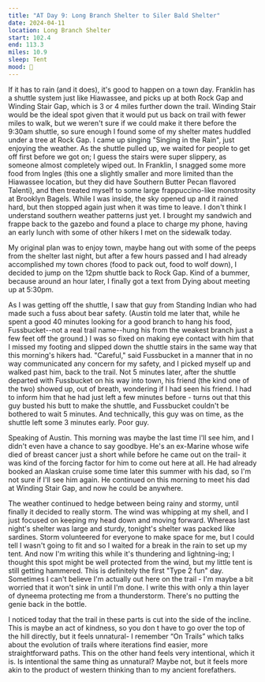 ```yaml
---
title: "AT Day 9: Long Branch Shelter to Siler Bald Shelter"
date: 2024-04-11
location: Long Branch Shelter
start: 102.4
end: 113.3
miles: 10.9
sleep: Tent
mood: 🙂
---
```

If it has to rain (and it does), it's good to happen on a town day. Franklin has a shuttle system just like Hiawassee, and picks up at both Rock Gap and Winding Stair Gap, which is 3 or 4 miles further down the trail. Winding Stair would be the ideal spot given that it would put us back on trail with fewer miles to walk, but we weren't sure if we could make it there before the 9:30am shuttle, so sure enough I found some of my shelter mates huddled under a tree at Rock Gap. I came up singing "Singing in the Rain", just enjoying the weather. As the shuttle pulled up, we waited for people to get off first before we got on; I guess the stairs were super slippery, as someone almost completely wiped out. In Franklin, I snagged some more food from Ingles (this one a slightly smaller and more limited than the Hiawassee location, but they did have Southern Butter Pecan flavored Talenti), and then treated myself to some large frappuccino-like monstrosity at Brooklyn Bagels. While I was inside, the sky opened up and it rained hard, but then stopped again just when it was time to leave. I don't think I understand southern weather patterns just yet. I brought my sandwich and frappe back to the gazebo and found a place to charge my phone, having an early lunch with some of other hikers I met on the sidewalk today.

My original plan was to enjoy town, maybe hang out with some of the peeps from the shelter last night, but after a few hours passed and I had already accomplished my town chores (food to pack out, food to wolf down), I decided to jump on the 12pm shuttle back to Rock Gap. Kind of a bummer, because around an hour later, I finally got a text from Dying about meeting up at 5:30pm.

As I was getting off the shuttle, I saw that guy from Standing Indian who had made such a fuss about bear safety. (Austin told me later that, while he spent a good 40 minutes looking for a good branch to hang his food, Fussbucket--not a real trail name--hung his from the weakest branch just a few feet off the ground.) I was so fixed on making eye contact with him that I missed my footing and slipped down the shuttle stairs in the same way that this morning's hikers had. "Careful," said Fussbucket in a manner that in no way communicated any concern for my safety, and I picked myself up and walked past him, back to the trail. Not 5 minutes later, after the shuttle departed with Fussbucket on his way into town, his friend (the kind one of the two) showed up, out of breath, wondering if I had seen his friend. I had to inform him that he had just left a few minutes before - turns out that this guy busted his butt to make the shuttle, and Fussbucket couldn't be bothered to wait 5 minutes. And technically, this guy was on time, as the shuttle left some 3 minutes early. Poor guy.

Speaking of Austin. This morning was maybe the last time I'll see him, and I didn't even have a chance to say goodbye. He's an ex-Marine whose wife died of breast cancer just a short while before he came out on the trail- it was kind of the forcing factor for him to come out here at all. He had already booked an Alaskan cruise some time later this summer with his dad, so I'm not sure if I'll see him again. He continued on this morning to meet his dad at Winding Stair Gap, and now he could be anywhere.

The weather continued to hedge between being rainy and stormy, until finally it decided to really storm. The wind was whipping at my shell, and I just focused on keeping my head down and moving forward. Whereas last night's shelter was large and sturdy, tonight's shelter was packed like sardines. Storm volunteered for everyone to make space for me, but I could tell I wasn't going to fit and so I waited for a break in the rain to set up my tent. And now I'm writing this while it's thundering and lightning-ing; I thought this spot might be well protected from the wind, but my little tent is still getting hammered. This is definitely the first "Type 2 fun" day. Sometimes I can't believe I'm actually out here on the trail - I'm maybe a bit worried that it won't sink in until I'm done. I write this with only a thin layer of dyneema protecting me from a thunderstorm. There's no putting the genie back in the bottle.


I noticed today that the trail in these parts is cut into the side of the incline. This is maybe an act of kindness,
so you don t have to go over the top of the hill directly, but it feels unnatural- I remember “On Trails” which
talks about the evolution of trails where iterations find easier, more straightforward paths. This on the other
hand feels very intentional, which it is. Is intentional the same thing as unnatural? Maybe not, but it feels more
akin to the product of western thinking than to my ancient forefathers. 
